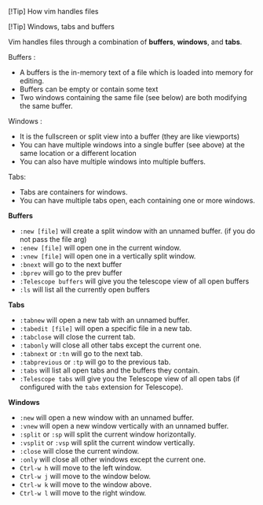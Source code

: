 [!Tip]  How vim handles files

[!Tip]  Windows, tabs and buffers 

Vim handles files through a combination of **buffers**, **windows**, and **tabs**.

Buffers :
- A buffers is the in-memory text of a file which is loaded into memory for editing.
- Buffers can be empty or contain some text 
- Two windows containing the same file (see below) are both modifying the same buffer.

Windows :
- It is the fullscreen or split view into a buffer (they are like viewports)
- You can have multiple windows into a single buffer (see above) at the same location or a different location
- You can also have multiple windows into multiple buffers.

Tabs:
- Tabs are containers for windows. 
- You can have multiple tabs open, each containing one or more windows. 

**Buffers**
- `:new [file]` will create a split window with an unnamed buffer. (if you do not pass the file arg)
- `:enew [file]` will open one in the current window.
- `:vnew [file]` will open one in a vertically split window.
- `:bnext` will go to the next buffer
- `:bprev` will go to the prev buffer
- `:Telescope buffers` will give you the telescope view of all open buffers
- `:ls` will list all the currently open buffers

**Tabs** 

- `:tabnew` will open a new tab with an unnamed buffer.
- `:tabedit [file]` will open a specific file in a new tab.
- `:tabclose` will close the current tab.
- `:tabonly` will close all other tabs except the current one.
- `:tabnext` or `:tn` will go to the next tab.
- `:tabprevious` or `:tp` will go to the previous tab.
- `:tabs` will list all open tabs and the buffers they contain.
- `:Telescope tabs` will give you the Telescope view of all open tabs (if configured with the `tabs` extension for Telescope).

**Windows**

- `:new` will open a new window with an unnamed buffer.
- `:vnew` will open a new window vertically with an unnamed buffer.
- `:split` or `:sp` will split the current window horizontally.
- `:vsplit` or `:vsp` will split the current window vertically.
- `:close` will close the current window.
- `:only` will close all other windows except the current one.
- `Ctrl-w h` will move to the left window.
- `Ctrl-w j` will move to the window below.
- `Ctrl-w k` will move to the window above.
- `Ctrl-w l` will move to the right window.
